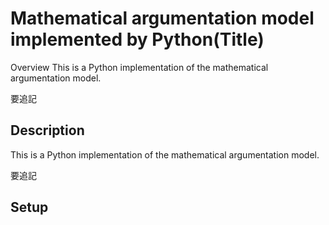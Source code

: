 Mathematical argumentation model implemented by Python(Title)
====

Overview
This is a Python implementation of the mathematical argumentation model.

要追記


## Description

This is a Python implementation of the mathematical argumentation model.

要追記


## Setup


